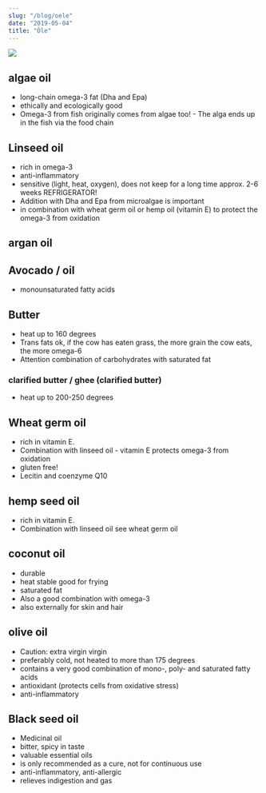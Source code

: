 ```yaml
---
slug: "/blog/oele"
date: "2019-05-04"
title: "Öle"
---
```


![](../../images/nuts.jpg)

## algae oil
* long-chain omega-3 fat (Dha and Epa)
* ethically and ecologically good
* Omega-3 from fish originally comes from algae too! - The alga ends up in the fish via the food chain

##  Linseed oil
* rich in omega-3
* anti-inflammatory
* sensitive (light, heat, oxygen), does not keep for a long time approx. 2-6 weeks REFRIGERATOR!
* Addition with Dha and Epa from microalgae is important
* in combination with wheat germ oil or hemp oil (vitamin E) to protect the omega-3 from oxidation

## argan oil

## Avocado / oil
* monounsaturated fatty acids

## Butter
* heat up to 160 degrees
* Trans fats ok, if the cow has eaten grass, the more grain the cow eats, the more omega-6
* Attention combination of carbohydrates with saturated fat

### clarified butter / ghee (clarified butter)
* heat up to 200-250 degrees

## Wheat germ oil
* rich in vitamin E.
* Combination with linseed oil - vitamin E protects omega-3 from oxidation
* gluten free!
* Lecitin and coenzyme Q10

## hemp seed oil
* rich in vitamin E.
* Combination with linseed oil see wheat germ oil

## coconut oil
* durable
* heat stable good for frying
* saturated fat
* Also a good combination with omega-3
* also externally for skin and hair

## olive oil
* Caution: extra virgin virgin
* preferably cold, not heated to more than 175 degrees
* contains a very good combination of mono-, poly- and saturated fatty acids
* antioxidant (protects cells from oxidative stress)
* anti-inflammatory

## Black seed oil
* Medicinal oil
* bitter, spicy in taste
* valuable essential oils
* is only recommended as a cure, not for continuous use
* anti-inflammatory, anti-allergic
* relieves indigestion and gas